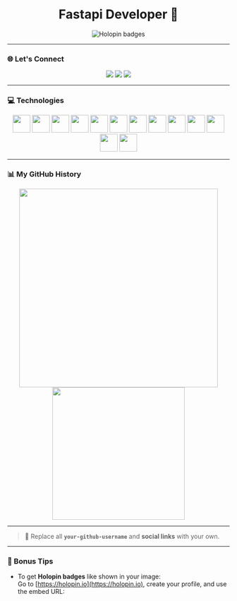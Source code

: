 <h1 align="center">Fastapi Developer 🚀</h1>

<p align="center">
  <img src="https://holopin.io/api/user/board?user=apneduniya" alt="Holopin badges" />
</p>

---

### 🌐 Let's Connect

<p align="center">
  <a href="https://your-website.com" target="_blank"><img src="https://img.shields.io/badge/Portfolio-000?style=for-the-badge&logo=firefox&logoColor=white" /></a>
  <a href="https://www.linkedin.com/in/your-profile" target="_blank"><img src="https://img.shields.io/badge/LinkedIn-0077B5?style=for-the-badge&logo=linkedin&logoColor=white" /></a>
  <a href="https://twitter.com/your-profile" target="_blank"><img src="https://img.shields.io/badge/Twitter-1DA1F2?style=for-the-badge&logo=twitter&logoColor=white" /></a>
</p>

---

### 💻 Technologies

<p align="center">
  <img src="https://cdn.jsdelivr.net/gh/devicons/devicon/icons/html5/html5-original.svg" height="40" />
  <img src="https://cdn.jsdelivr.net/gh/devicons/devicon/icons/css3/css3-original.svg" height="40" />
  <img src="https://cdn.jsdelivr.net/gh/devicons/devicon/icons/javascript/javascript-original.svg" height="40" />
  <img src="https://cdn.jsdelivr.net/gh/devicons/devicon/icons/typescript/typescript-original.svg" height="40" />
  <img src="https://cdn.jsdelivr.net/gh/devicons/devicon/icons/python/python-original.svg" height="40" />
  <img src="https://cdn.jsdelivr.net/gh/devicons/devicon/icons/fastapi/fastapi-original.svg" height="40" />
  <img src="https://cdn.jsdelivr.net/gh/devicons/devicon/icons/react/react-original.svg" height="40" />
  <img src="https://cdn.jsdelivr.net/gh/devicons/devicon/icons/nodejs/nodejs-original.svg" height="40" />
  <img src="https://cdn.jsdelivr.net/gh/devicons/devicon/icons/mysql/mysql-original.svg" height="40" />
  <img src="https://cdn.jsdelivr.net/gh/devicons/devicon/icons/mongodb/mongodb-original.svg" height="40" />
  <img src="https://cdn.jsdelivr.net/gh/devicons/devicon/icons/firebase/firebase-plain.svg" height="40" />
  <img src="https://cdn.jsdelivr.net/gh/devicons/devicon/icons/cplusplus/cplusplus-original.svg" height="40" />
  <img src="https://cdn.jsdelivr.net/gh/devicons/devicon/icons/github/github-original.svg" height="40" />
</p>

---

### 📊 My GitHub History

<p align="center">
  <img src="https://github-readme-stats.vercel.app/api?username=your-github-username&show_icons=true&theme=github_dark" width="450" />
  <img src="https://github-readme-stats.vercel.app/api/top-langs/?username=your-github-username&layout=compact&theme=github_dark" width="300" />
</p>

---

> 🧩 Replace all **`your-github-username`** and **social links** with your own.

---

### 🔗 Bonus Tips

- To get **Holopin badges** like shown in your image:  
  Go to [https://holopin.io](https://holopin.io), create your profile, and use the embed URL:
